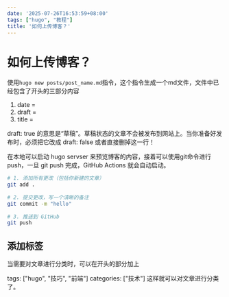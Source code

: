 ```yaml
---
date: '2025-07-26T16:53:59+08:00'
tags: ["hugo", "教程"]
title: '如何上传博客？'
---
```


# 如何上传博客？

使用`hugo new posts/post_name.md`指令，这个指令生成一个md文件，文件中已经包含了开头的三部分内容

1. date = 
2. draft = 
3. title = 

draft: true 的意思是“草稿”。草稿状态的文章不会被发布到网站上。当你准备好发布时，必须把它改成 draft: false 或者直接删掉这一行！

在本地可以启动 hugo servser 来预览博客的内容，接着可以使用git命令进行push，一旦 git push 完成，GitHub Actions 就会自动启动。

```bash
# 1. 添加所有更改（包括你新建的文章）
git add .
 
# 2. 提交更改，写一个清晰的备注
git commit -m "hello"
 
# 3. 推送到 GitHub
git push
```

## 添加标签

当需要对文章进行分类时，可以在开头的部分加上

tags: ["hugo", "技巧", "前端"]
categories: ["技术"] 这样就可以对文章进行分类了。
